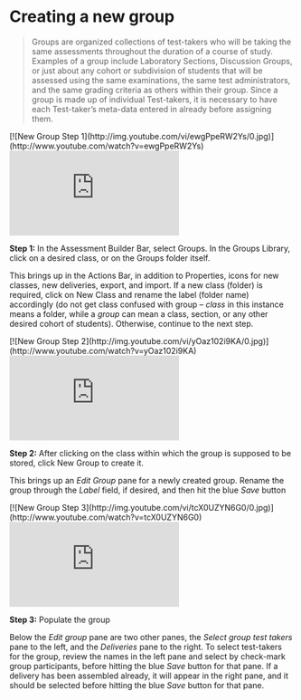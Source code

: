 # Creating a new group

>Groups are organized collections of test-takers who will be taking the same assessments throughout the duration of a course of study. Examples of a group include Laboratory Sections, Discussion Groups, or just about any cohort or subdivision of students that will be assessed using the same examinations, the same test administrators, and the same grading criteria as others within their group. Since a group is made up of individual Test-takers, it is necessary to have each Test-taker’s meta-data entered in already before assigning them.

<div class="hidden-video">
[![New Group Step 1](http://img.youtube.com/vi/ewgPpeRW2Ys/0.jpg)](http://www.youtube.com/watch?v=ewgPpeRW2Ys)
</div>

<div class='embed-container'><iframe src="https://www.youtube.com/embed/ewgPpeRW2Ys?rel=0" frameborder="0" allowfullscreen="true"></iframe></div>

**Step 1:** In the Assessment Builder Bar, select Groups. In the Groups Library, click on a desired class, or on the Groups folder itself.

This brings up in the Actions Bar, in addition to Properties, icons for new classes, new deliveries, export, and import. If a new class (folder) is required, click on New Class and rename the label (folder name) accordingly (do not get class confused with group – *class* in this instance means a folder, while a *group* can mean a class, section, or any other desired cohort of students). Otherwise, continue to the next step.

<div class="hidden-video">
[![New Group Step 2](http://img.youtube.com/vi/yOaz102i9KA/0.jpg)](http://www.youtube.com/watch?v=yOaz102i9KA)
</div>

<div class='embed-container'><iframe src="https://www.youtube.com/embed/yOaz102i9KA?rel=0" frameborder="0" allowfullscreen="true"></iframe></div>

**Step 2:** After clicking on the class within which the group is supposed to be stored, click New Group to create it.

This brings up an *Edit Group* pane for a newly created group. Rename the group through the *Label* field, if desired, and then hit the blue *Save* button

<div class="hidden-video">
[![New Group Step 3](http://img.youtube.com/vi/tcX0UZYN6G0/0.jpg)](http://www.youtube.com/watch?v=tcX0UZYN6G0)
</div>

<div class='embed-container'><iframe src="https://www.youtube.com/embed/tcX0UZYN6G0?rel=0" frameborder="0" allowfullscreen="true"></iframe></div>

**Step 3:** Populate the group

Below the *Edit group* pane are two other panes, the *Select group test takers* pane to the left, and the *Deliveries* pane to the right. To select test-takers for the group, review the names in the left pane and select by check-mark group participants, before hitting the blue *Save* button for that pane. If a delivery has been assembled already, it will appear in the right pane, and it should be selected before hitting the blue *Save* button for that pane.
